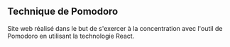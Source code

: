 ## Technique de Pomodoro

Site web réalisé dans le but de s'exercer à la concentration avec l'outil de Pomodoro en utilisant la technologie React.
